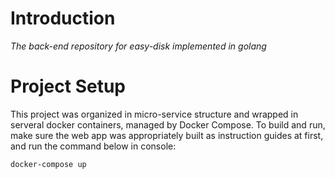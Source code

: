 # Introduction
*The back-end repository for easy-disk implemented in golang*

# Project Setup
This project was organized in micro-service structure and wrapped in serveral docker containers, managed by Docker Compose. To build and run, make sure the web app was appropriately built as instruction guides at first, and run the command below in console:
```console
docker-compose up
```
